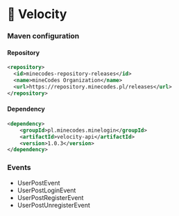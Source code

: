 # 📘 Velocity

### Maven configuration

#### Repository

```xml
<repository>
  <id>minecodes-repository-releases</id>
  <name>mineCodes Organization</name>
  <url>https://repository.minecodes.pl/releases</url>
</repository>
```

#### Dependency

```xml
<dependency>
    <groupId>pl.minecodes.minelogin</groupId>
    <artifactId>velocity-api</artifactId>
    <version>1.0.3</version>
</dependency>
```

### Events

* UserPostEvent
* UserPostLoginEvent
* UserPostRegisterEvent
* UserPostUnregisterEvent
